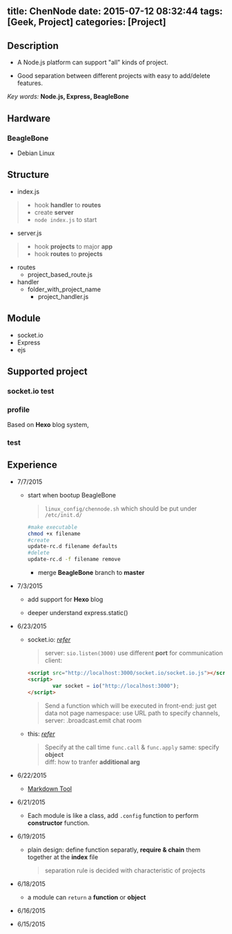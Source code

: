 title: ChenNode
date: 2015-07-12 08:32:44
tags: [Geek, Project]
categories: [Project]
---

## Description

* A Node.js platform can support "all" kinds of project.

* Good separation between different projects with easy to add/delete features.

 *Key words:* **Node.js, Express, BeagleBone**

## Hardware

### BeagleBone

* Debian Linux

## Structure

* index.js
> * hook **handler** to **routes**
> * create **server**
> * `node index.js` to start

* server.js
> * hook **projects** to major **app**
> *  hook **routes** to **projects**

* routes
    * project_based_route.js
* handler
    * folder_with_project_name
        * project_handler.js

## Module

* socket.io
* Express
* ejs

## Supported project

### socket.io test

### profile

Based on **Hexo** blog system,

### test

## Experience

* 7/7/2015

  * start when bootup BeagleBone

    >`linux_config/chennode.sh` which should be put under `/etc/init.d/`
	  ```bash
	  #make executable
	  chmod +x filename
	  #create
	  update-rc.d filename defaults
	  #delete
	  update-rc.d -f filename remove
	  ```

	* merge **BeagleBone** branch to **master**

* 7/3/2015

  * add support for **Hexo** blog

  * deeper understand express.static()

* 6/23/2015
  * socket.io: [*refer*](https://www.youtube.com/watch?v=nN6gFQMr3yU)

    >server: `sio.listen(3000)` use different **port** for communication
    client:
    ```html
    <script src="http://localhost:3000/socket.io/socket.io.js"></script>
    <script>
            var socket = io("http://localhost:3000");
    </script>
    ```

    >Send a function which will be executed in front-end: just get data not page
    namespace: use URL path to specify channels,
    server:
    .broadcast.emit
    chat room

  * this: [*refer*](http://book.mixu.net/node/ch4.html)

    >Specify at the call time
    `func.call` & `func.apply`
    same: specify **object**<br>
    diff: how to tranfer **additional arg**

* 6/22/2015

  * [Markdown Tool](https://github.com/mixu/markdown-styles)

* 6/21/2015

  * Each module is like a  class, add  `.config` function to perform **constructor** function.

* 6/19/2015

  * plain design: define function separatly, **require & chain** them together at the **index** file

    > separation rule is decided with characteristic of projects

* 6/18/2015

  * a module can `return` a **function** or **object**

* 6/16/2015

* 6/15/2015
